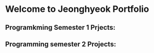 # Welcome to Jeonghyeok Portfolio

## Programkming Semester 1 Prjects: 

## Programming semester 2 Projects:
